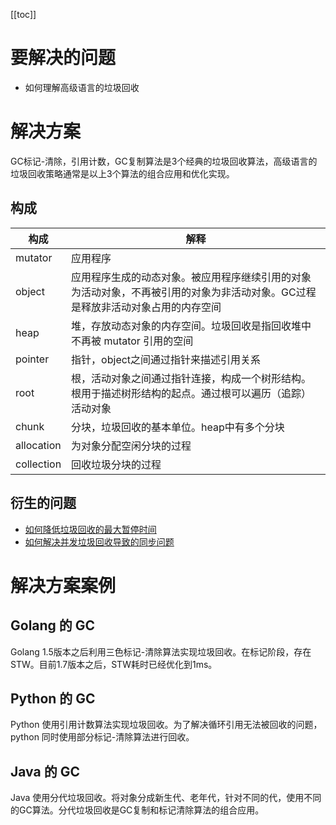 [[toc]]

# 要解决的问题

* 如何理解高级语言的垃圾回收

# 解决方案

GC标记-清除，引用计数，GC复制算法是3个经典的垃圾回收算法，高级语言的垃圾回收策略通常是以上3个算法的组合应用和优化实现。

## 构成

| 构成 | 解释 |
| --- | --- |
| mutator | 应用程序 |
| object | 应用程序生成的动态对象。被应用程序继续引用的对象为活动对象，不再被引用的对象为非活动对象。GC过程是释放非活动对象占用的内存空间 |
| heap | 堆，存放动态对象的内存空间。垃圾回收是指回收堆中不再被 mutator 引用的空间 |
| pointer | 指针，object之间通过指针来描述引用关系 |
| root | 根，活动对象之间通过指针连接，构成一个树形结构。根用于描述树形结构的起点。通过根可以遍历（追踪）活动对象 |
| chunk | 分块，垃圾回收的基本单位。heap中有多个分块 |
| allocation | 为对象分配空闲分块的过程 |
| collection | 回收垃圾分块的过程 |

## 衍生的问题

* [如何降低垃圾回收的最大暂停时间](reduce-stw-max-time.md)
* [如何解决并发垃圾回收导致的同步问题](cms-write-barrier.md)

# 解决方案案例

## Golang 的 GC

Golang 1.5版本之后利用三色标记-清除算法实现垃圾回收。在标记阶段，存在STW。目前1.7版本之后，STW耗时已经优化到1ms。

## Python 的 GC

Python 使用引用计数算法实现垃圾回收。为了解决循环引用无法被回收的问题，python 同时使用部分标记-清除算法进行回收。

## Java 的 GC

Java 使用分代垃圾回收。将对象分成新生代、老年代，针对不同的代，使用不同的GC算法。分代垃圾回收是GC复制和标记清除算法的组合应用。